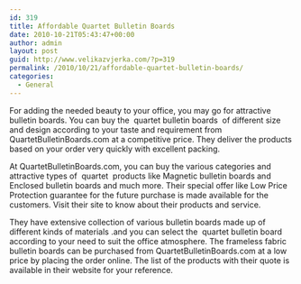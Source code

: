 ```yaml
---
id: 319
title: Affordable Quartet Bulletin Boards
date: 2010-10-21T05:43:47+00:00
author: admin
layout: post
guid: http://www.velikazvjerka.com/?p=319
permalink: /2010/10/21/affordable-quartet-bulletin-boards/
categories:
  - General
---
```

For adding the needed beauty to your office, you may go for attractive bulletin boards. You can buy the &nbsp;quartet bulletin boards&nbsp; of different size and design according to your taste and requirement from QuartetBulletinBoards.com at a competitive price. They deliver the products based on your order very quickly with excellent packing. 

At QuartetBulletinBoards.com, you can buy the various categories and attractive types of &nbsp;quartet&nbsp; products like Magnetic bulletin boards and Enclosed bulletin boards and much more. Their special offer like Low Price Protection guarantee for the future purchase is made available for the customers. Visit their site to know about their products and service. 

They have extensive collection of various bulletin boards made up of different kinds of materials .and you can select the &nbsp;quartet bulletin board&nbsp; according to your need to suit the office atmosphere. The frameless fabric bulletin boards can be purchased from QuartetBulletinBoards.com at a low price by placing the order online. The list of the products with their quote is available in their website for your reference.